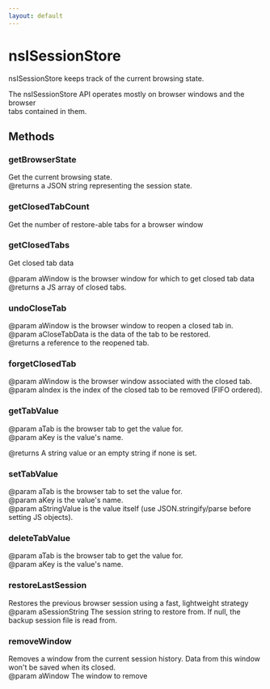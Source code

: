 ```yaml
---
layout: default
---
```


# nsISessionStore #
  
nsISessionStore keeps track of the current browsing state.  
  
The nsISessionStore API operates mostly on browser windows and the browser  
tabs contained in them.  
  

## Methods ##

### getBrowserState ###
  
Get the current browsing state.  
@returns a JSON string representing the session state.  
  

### getClosedTabCount ###
  
Get the number of restore-able tabs for a browser window  
  

### getClosedTabs ###
  
Get closed tab data  
  
@param aWindow is the browser window for which to get closed tab data  
@returns a JS array of closed tabs.  
  

### undoCloseTab ###
  
@param aWindow is the browser window to reopen a closed tab in.  
@param aCloseTabData is the data of the tab to be restored.  
@returns a reference to the reopened tab.  
  

### forgetClosedTab ###
  
@param aWindow is the browser window associated with the closed tab.  
@param aIndex  is the index of the closed tab to be removed (FIFO ordered).  
  

### getTabValue ###
  
@param aTab is the browser tab to get the value for.  
@param aKey is the value's name.  
  
@returns A string value or an empty string if none is set.  
  

### setTabValue ###
  
@param aTab         is the browser tab to set the value for.  
@param aKey         is the value's name.  
@param aStringValue is the value itself (use JSON.stringify/parse before setting JS objects).  
  

### deleteTabValue ###
  
@param aTab is the browser tab to get the value for.  
@param aKey is the value's name.  
  

### restoreLastSession ###
  
Restores the previous browser session using a fast, lightweight strategy  
@param aSessionString The session string to restore from. If null, the  
                      backup session file is read from.  
  

### removeWindow ###
  
Removes a window from the current session history. Data from this window  
won't be saved when its closed.  
@param aWindow The window to remove  
  
